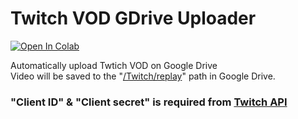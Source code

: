 <h1>Twitch VOD GDrive Uploader</h1>

<a href="https://colab.research.google.com/github/owjxyz/Twitch-VOD-to-Gdrive/blob/main/Twitch_VOD_Uploader.ipynb" target="parent"><img src="https://colab.research.google.com/assets/colab-badge.svg" alt="Open In Colab"></a>

<p>
  Automatically upload Twtich VOD on Google Drive<br>
  Video will be saved to the "<ins>/Twitch/replay</ins>" path in Google Drive.
</p>

<h3>"Client ID" & "Client secret" is required from <a href=https://dev.twitch.tv/console/apps/create>Twitch API</a></h3>
